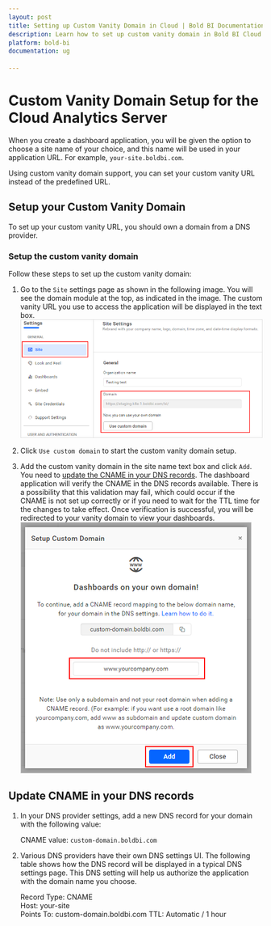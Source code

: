 ```yaml
---
layout: post
title: Setting up Custom Vanity Domain in Cloud | Bold BI Documentation
description: Learn how to set up custom vanity domain in Bold BI Cloud. Using custom vanity domain support, you can set your custom vanity URL instead of the predefined URL.
platform: bold-bi
documentation: ug

---
```


# Custom Vanity Domain Setup for the Cloud Analytics Server

When you create a dashboard application, you will be given the option to choose a site name of your choice, and this name will be used in your application URL. For example, `your-site.boldbi.com`.

Using custom vanity domain support, you can set your custom vanity URL instead of the predefined URL.

## Setup your Custom Vanity Domain

To set up your custom vanity URL, you should own a domain from a DNS provider.

### Setup the custom vanity domain

Follow these steps to set up the custom vanity domain:

1. Go to the `Site` settings page as shown in the following image. You will see the domain module at the top, as indicated in the image. The custom vanity URL you use to access the application will be displayed in the text box.
![Administration Page](/static/assets/site-administration/images/administration-page.png)  

2. Click `Use custom domain` to start the custom vanity domain setup.

3. Add the custom vanity domain in the site name text box and click `Add`. You need to [update the CNAME in your DNS records](/site-administration/custom-domain-in-cloud-bi/#update-cname-in-your-dns-records). The dashboard application will verify the CNAME in the DNS records available. There is a possibility that this validation may fail, which could occur if the CNAME is not set up correctly or if you need to wait for the TTL time for the changes to take effect. Once verification is successful, you will be redirected to your vanity domain to view your dashboards.
![Administration Page](/static/assets/site-administration/images/add-custom-domain.png)  

## Update CNAME in your DNS records

1. In your DNS provider settings, add a new DNS record for your domain with the following value:

    CNAME value: `custom-domain.boldbi.com` 

2. Various DNS providers have their own DNS settings UI. The following table shows how the DNS record will be displayed in a typical DNS settings page. This DNS setting will help us authorize the application with the domain name you choose.

    Record Type: CNAME  
    Host: your-site  
    Points To: custom-domain.boldbi.com
    TTL: Automatic / 1 hour